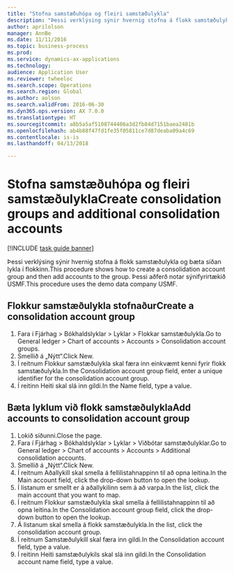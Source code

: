 ```yaml
--- 
title: "Stofna samstæðuhópa og fleiri samstæðulykla"
description: "Þessi verklýsing sýnir hvernig stofna á flokk samstæðulykla og bæta síðan lykla í flokkinn."
author: aprilolson
manager: AnnBe
ms.date: 11/11/2016
ms.topic: business-process
ms.prod: 
ms.service: dynamics-ax-applications
ms.technology: 
audience: Application User
ms.reviewer: twheeloc
ms.search.scope: Operations
ms.search.region: Global
ms.author: aolson
ms.search.validFrom: 2016-06-30
ms.dyn365.ops.version: AX 7.0.0
ms.translationtype: HT
ms.sourcegitcommit: a8b5a5af5108744406a3d2fb84d7151baea2481b
ms.openlocfilehash: ab4b88f47fd1fe35f05811ce7d87deaba09a4c69
ms.contentlocale: is-is
ms.lasthandoff: 04/13/2018

---
```

# <a name="create-consolidation-groups-and-additional-consolidation-accounts"></a><span data-ttu-id="50b47-103">Stofna samstæðuhópa og fleiri samstæðulykla</span><span class="sxs-lookup"><span data-stu-id="50b47-103">Create consolidation groups and additional consolidation accounts</span></span>

[!INCLUDE [task guide banner](../../includes/task-guide-banner.md)]

<span data-ttu-id="50b47-104">Þessi verklýsing sýnir hvernig stofna á flokk samstæðulykla og bæta síðan lykla í flokkinn.</span><span class="sxs-lookup"><span data-stu-id="50b47-104">This procedure shows how to create a consolidation account group and then add accounts to the group.</span></span> <span data-ttu-id="50b47-105">Þessi aðferð notar sýnifyrirtækið USMF.</span><span class="sxs-lookup"><span data-stu-id="50b47-105">This procedure uses the demo data company USMF.</span></span>


## <a name="create-a-consolidation-account-group"></a><span data-ttu-id="50b47-106">Flokkur samstæðulykla stofnaður</span><span class="sxs-lookup"><span data-stu-id="50b47-106">Create a consolidation account group</span></span>
1. <span data-ttu-id="50b47-107">Fara í Fjárhag > Bókhaldslyklar > Lyklar > Flokkar samstæðulykla.</span><span class="sxs-lookup"><span data-stu-id="50b47-107">Go to General ledger > Chart of accounts > Accounts > Consolidation account groups.</span></span>
2. <span data-ttu-id="50b47-108">Smellið á „Nýtt“.</span><span class="sxs-lookup"><span data-stu-id="50b47-108">Click New.</span></span>
3. <span data-ttu-id="50b47-109">Í reitnum Flokkur samstæðulykla skal færa inn einkvæmt kenni fyrir flokk samstæðulykla.</span><span class="sxs-lookup"><span data-stu-id="50b47-109">In the Consolidation account group field, enter a unique identifier for the consolidation account group.</span></span>
4. <span data-ttu-id="50b47-110">Í reitinn Heiti skal slá inn gildi.</span><span class="sxs-lookup"><span data-stu-id="50b47-110">In the Name field, type a value.</span></span>

## <a name="add-accounts-to-consolidation-account-group"></a><span data-ttu-id="50b47-111">Bæta lyklum við flokk samstæðulykla</span><span class="sxs-lookup"><span data-stu-id="50b47-111">Add accounts to consolidation account group</span></span>
1. <span data-ttu-id="50b47-112">Lokið síðunni.</span><span class="sxs-lookup"><span data-stu-id="50b47-112">Close the page.</span></span>
2. <span data-ttu-id="50b47-113">Fara í Fjárhag > Bókhaldslyklar > Lyklar > Viðbótar samstæðulyklar.</span><span class="sxs-lookup"><span data-stu-id="50b47-113">Go to General ledger > Chart of accounts > Accounts > Additional consolidation accounts.</span></span>
3. <span data-ttu-id="50b47-114">Smellið á „Nýtt“.</span><span class="sxs-lookup"><span data-stu-id="50b47-114">Click New.</span></span>
4. <span data-ttu-id="50b47-115">Í reitnum Aðallykill skal smella á fellilistahnappinn til að opna leitina.</span><span class="sxs-lookup"><span data-stu-id="50b47-115">In the Main account field, click the drop-down button to open the lookup.</span></span>
5. <span data-ttu-id="50b47-116">Í listanum er smellt er á aðallykilinn sem á að varpa.</span><span class="sxs-lookup"><span data-stu-id="50b47-116">In the list, click the main account that you want to map.</span></span>
6. <span data-ttu-id="50b47-117">Í reitnum Flokkur samstæðulykla skal smella á fellilistahnappinn til að opna leitina.</span><span class="sxs-lookup"><span data-stu-id="50b47-117">In the Consolidation account group field, click the drop-down button to open the lookup.</span></span>
7. <span data-ttu-id="50b47-118">Á listanum skal smella á flokk samstæðulykla.</span><span class="sxs-lookup"><span data-stu-id="50b47-118">In the list, click the consolidation account group.</span></span>
8. <span data-ttu-id="50b47-119">Í reitnum Samstæðulykill skal færa inn gildi.</span><span class="sxs-lookup"><span data-stu-id="50b47-119">In the Consolidation account field, type a value.</span></span>
9. <span data-ttu-id="50b47-120">Í reitinn Heiti samstæðulykils skal slá inn gildi.</span><span class="sxs-lookup"><span data-stu-id="50b47-120">In the Consolidation account name field, type a value.</span></span>


